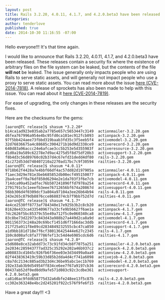 ```yaml
---
layout: post
title: Rails 3.2.20, 4.0.11, 4.1.7, and 4.2.0.beta3 have been released
categories:
author: tenderlove
published: true
date: 2014-10-30 11:16:55 -07:00
---
```


Hello everyone!!! It's that time again.

I would like to announce that Rails 3.2.20, 4.0.11, 4.1.7, and 4.2.0.beta3 have been released.  These releases contain a security fix where the existence of arbitrary files on the file system can be leaked, but the contents of the file **will not** be leaked.  The issue generally only impacts people who are using Rails to serve static assets, and will generally not impact people who use a proxy to serve static assets.  You can read more about the issue [here (CVE-2014-7818)](https://groups.google.com/forum/#!topic/rubyonrails-security/dCp7duBiQgo).  A release of sprockets has also been made to help with this issue.  You can read about it [here (CVE-2014-7819)](https://groups.google.com/forum/#!topic/rubyonrails-security/wQBeGXqGs3E).

For ease of upgrading, the only changes in these releases are the security fixes.

Here are the checksums for the gems:

```
[aaron@TC release]$ shasum *3.2.20*
b14ca1ad923e035ab2a7785e657c5653447c3149  actionmailer-3.2.20.gem
d6fea767996a954e4bc95fd0ca101ec912fcb093  actionpack-3.2.20.gem
97f5bb424aee73fbbd319baab3fd35c3f5eeb5f4  activemodel-3.2.20.gem
32d76836675a4c88685c3904271b16d9d2338ce9  activerecord-3.2.20.gem
640d83a96accc24e6afcae3cc5b253e5d355983f  activeresource-3.2.20.gem
d1d0a19a589c62278e7d9ac4275d5f8d75df20b3  activesupport-3.2.20.gem
f8b4d3c56d89760c02b37d4c67efd31dedd4df80  rails-3.2.20.gem
41c272d53dd748407210a2270ad17bc7c9f30594  railties-3.2.20.gem
[aaron@TC release]$ shasum *4.0.11*
9718b62f4428a7e4bbf66df4ac57dd82d197905a  actionmailer-4.0.11.gem
f1aec3d29e781e3beb685852db00ecf495150077  actionpack-4.0.11.gem
2ba4ceeff0a76df850d6294e2e1da703f3f6e7cb  activemodel-4.0.11.gem
714dca99a452adfec76b507241896ffd7978a254  activerecord-4.0.11.gem
2791791c5c1eeefb3eee76712656bf674a20867d  activesupport-4.0.11.gem
56bb306d4f0309dcf3a804a97104a3ee26b64b94  rails-4.0.11.gem
243e265c879db8876cce8688374cb7f9bb752d7d  railties-4.0.11.gem
[aaron@TC release]$ shasum *4.1.7*
4e4ce2530ff8773af784340e17e925b3b2c8cb20  actionmailer-4.1.7.gem
81628e433ca4335409677a33cfe9b56627f6ae1a  actionpack-4.1.7.gem
7dc2626f5bc85379c55e49a712f5c0e060340ca8  actionview-4.1.7.gem
83c8be73d22973c843d43a988b27a449d2ca8a9d  activemodel-4.1.7.gem
001156373c248a20c69bcf1451d6f7166dac3ddb  activerecord-4.1.7.gem
217f25a911f8e89cd2834849232555cbc47ca850  activesupport-4.1.7.gem
a1d9bb181d718e7f6cf380136425444e627c2345  rails-4.1.7.gem
1b9c8d08afc8fa77786fef13c54d4e6985cdc6d6  railties-4.1.7.gem
[aaron@TC release]$ shasum *4.2.0*
e5d608e8ce32abdd73c73c91fd34cb8f7075a251  actionmailer-4.2.0.beta3.gem
2e2034c285943777ad325c35292e202a46b937c2  actionpack-4.2.0.beta3.gem
a008833cd1045c926fb6f36ee03e3d34499a0aa9  actionview-4.2.0.beta3.gem
02f4438363419c59b33d85b2dda4d4cf741a6098  activejob-4.2.0.beta3.gem
c8a7dc2134c885ad3b23d4c36be95abc1ec1b769  activemodel-4.2.0.beta3.gem
192e33ab3b9d54954ff834ce6ee7f67a9197cb36  activerecord-4.2.0.beta3.gem
00437ab52df0ed0dd9afe571d083c92c3cdbe361  activesupport-4.2.0.beta3.gem
ca81d6ac9fdd658775d32a6dbfe248ee13f5c87b  rails-4.2.0.beta3.gem
cc302e363248e4bc2d245201f922c576f9fe6f15  railties-4.2.0.beta3.gem
```

Have a great day!!! <3

